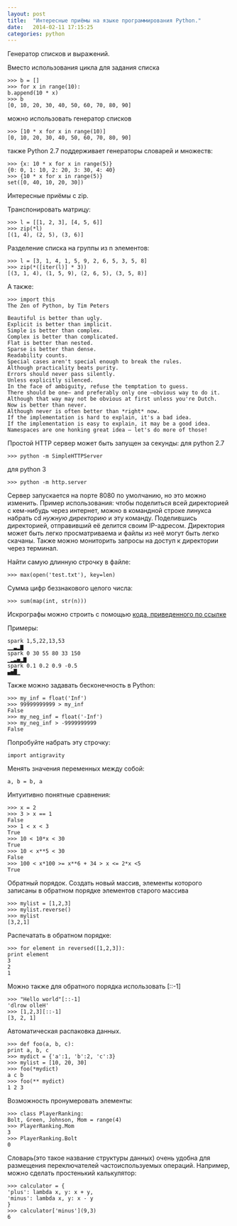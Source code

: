 ```yaml
---
layout: post
title:  "Интересные приёмы на языке программирования Python."
date:   2014-02-11 17:15:25
categories: python
---
```


Генератор списков и выражений.

Вместо использования цикла для задания списка

    >>> b = []
    >>> for x in range(10):
    b.append(10 * x)
    >>> b
    [0, 10, 20, 30, 40, 50, 60, 70, 80, 90]

можно использовать генератор списков

    >>> [10 * x for x in range(10)]
    [0, 10, 20, 30, 40, 50, 60, 70, 80, 90]

также Python 2.7 поддерживает генераторы словарей и множеств:

    >>> {x: 10 * x for x in range(5)}
    {0: 0, 1: 10, 2: 20, 3: 30, 4: 40}
    >>> {10 * x for x in range(5)}
    set([0, 40, 10, 20, 30])

Интересные приёмы с zip.

Транспонировать матрицу:

    >>> l = [­[1, 2, 3], [4, 5, 6]]
    >>> zip(*l)
    [(1, 4), (2, 5), (3, 6)]

Разделение списка на группы из n элементов:

    >>> l = [3, 1, 4, 1, 5, 9, 2, 6, 5, 3, 5, 8]
    >>> zip(*([iter(l)] * 3))
    [(3, 1, 4), (1, 5, 9), (2, 6, 5), (3, 5, 8)]

А также:

    >>> import this
    The Zen of Python, by Tim Peters

    Beautiful is better than ugly.
    Explicit is better than implicit.
    Simple is better than complex.
    Complex is better than complicated.
    Flat is better than nested.
    Sparse is better than dense.
    Readability counts.
    Special cases aren't special enough to break the rules.
    Although practicality beats purity.
    Errors should never pass silently.
    Unless explicitly silenced.
    In the face of ambiguity, refuse the temptation to guess.
    There should be one— and preferably only one —obvious way to do it.
    Although that way may not be obvious at first unless you're Dutch.
    Now is better than never.
    Although never is often better than *right* now.
    If the implementation is hard to explain, it's a bad idea.
    If the implementation is easy to explain, it may be a good idea.
    Namespaces are one honking great idea — let's do more of those!

Простой HTTP сервер может быть запущен за секунды:
для python 2.7

    >>> python -m SimpleHTTPServer

для python 3

    >>> python -m http.server

Сервер запускается на порте 8080 по умолчанию, но это можно изменить. Пример использования: чтобы поделиться всей директорией с кем-нибудь через интернет, можно в командной строке линукса набрать cd *нужную директорию* и эту команду. Поделившись директорией, отправивший её делится своим IP-адресом. Директория может быть легко просматриваема и файлы из неё могут быть легко скачаны. Также можно мониторить запросы на доступ к директории через терминал.

Найти самую длинную строчку в файле:

    >>> max(open('test.txt'), key=len)

Сумма цифр беззнакового целого числа:

    >>> sum(map(int, str(n)))

Искрографы можно строить с помощью [кода, приведенного по ссылке](https://gist.github.com/stefanv/1371985)

Примеры:

    spark 1,5,22,13,53
    ▁▁▃▂▇
    spark 0 30 55 80 33 150 
    ▁▂▃▅▂▇
    spark 0.1 0.2 0.9 -0.5
    ▄▅█▁

Также можно задавать бесконечность в Python:

    >>> my_inf = float('Inf')
    >>> 99999999999 > my_inf
    False
    >>> my_neg_inf = float('-Inf')
    >>> my_neg_inf > -9999999999
    False

Попробуйте набрать эту строчку:

    import antigravity

Менять значения переменных между собой:

    a, b = b, a

Интуитивно понятные сравнения:

    >>> x = 2
    >>> 3 > x == 1
    False
    >>> 1 < x < 3
    True
    >>> 10 < 10*x < 30 
    True
    >>> 10 < x**5 < 30 
    False
    >>> 100 < x*100 >= x**6 + 34 > x <= 2*x <5
    True

Обратный порядок.
Создать новый массив, элементы которого записаны в обратном порядке элементов старого массива

    >>> mylist = [1,2,3]
    >>> mylist.reverse()
    >>> mylist
    [3,2,1]

Распечатать в обратном порядке:

    >>> for element in reversed([1,2,3]): 
    print element
    3
    2
    1

Можно также для обратного порядка использовать [::-1]

    >>> "Hello world"[::-1]
    'dlrow olleH'
    >>> [1,2,3][::-1]
    [3, 2, 1]

Автоматическая распаковка данных.

    >>> def foo(a, b, c):
    print a, b, c
    >>> mydict = {'a':1, 'b':2, 'c':3}
    >>> mylist = [10, 20, 30]
    >>> foo(*mydict)
    a c b
    >>> foo(** mydict)
    1 2 3

Возможность пронумеровать элементы:

    >>> class PlayerRanking:
    Bolt, Green, Johnson, Mom = range(4) 
    >>> PlayerRanking.Mom
    3
    >>> PlayerRanking.Bolt
    0

Словарь(это такое название структуры данных) очень удобна для размещения переключателей частоиспользуемых операций. Например, можно сделать простенький калькулятор:

    >>> calculator = {
    'plus': lambda x, y: x + y,
    'minus': lambda x, y: x - y
    }
    >>> calculator['minus'](9,3)
    6


